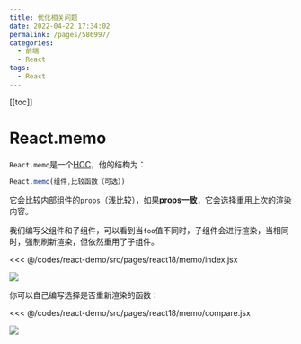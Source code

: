 ```yaml
---
title: 优化相关问题
date: 2022-04-22 17:34:02
permalink: /pages/586997/
categories:
  - 前端
  - React
tags:
  - React
---
```


[[toc]]

# React.memo

`React.memo`是一个[HOC](/pages/1aa093/)，他的结构为：

```js
React.memo(组件,比较函数（可选）)
```

它会比较内部组件的`props`（浅比较），如果**props一致**，它会选择重用上次的渲染内容。

我们编写父组件和子组件，可以看到当`foo`值不同时，子组件会进行渲染，当相同时，强制刷新渲染，但依然重用了子组件。

<<< @/codes/react-demo/src/pages/react18/memo/index.jsx

![](https://linyc.oss-cn-beijing.aliyuncs.com/memo.gif)

你可以自己编写选择是否重新渲染的函数：

<<< @/codes/react-demo/src/pages/react18/memo/compare.jsx

![](https://linyc.oss-cn-beijing.aliyuncs.com/meomo2.gif)